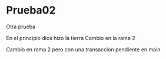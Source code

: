 # Prueba02
Otra prueba

En el principio dios hizo la tierra
Cambio en la rama 2

Cambio en rama 2 pero con una transaccion pendiente en main

